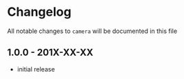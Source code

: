 # Changelog

All notable changes to `camera` will be documented in this file

## 1.0.0 - 201X-XX-XX

- initial release
